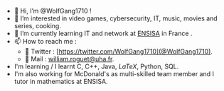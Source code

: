 - 👋 Hi, I’m @WolfGang1710 !
- 👀 I’m interested in video games, cybersecurity, IT, music, movies and series, cooking.
- 🌱 I’m currently learning IT and network at [ENSISA](https://www.ensisa.uha.fr/) in France .
- 📫 How to reach me :
    - 🐤 Twitter : [https://twitter.com/WolfGang1710](@WolfGang1710).
    - 📧 Mail : [william.roguet@uha.fr](mailto:william.roguet@uha.fr).
- I'm learning / I learnt C, C++, Java, $LaTeX$, Python, SQL.
- I'm also working for McDonald's as multi-skilled team member and I tutor in mathematics at ENSISA.

<!---
WolfGang1710/WolfGang1710 is a ✨ special ✨ repository because its `README.md` (this file) appears on your GitHub profile.
You can click the Preview link to take a look at your changes.
--->

